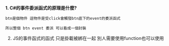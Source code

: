 **1. C#的事件委派函式的原理是什麼?**
    
    btn是個物件 這物件是受click會觸發btn底下的event的委派函式 
    
    所以整個 btn event 委派 可以看成一個封裝


2. JS的事件函式的函式  只是掛載被綁在一起  別人需要使用function也可以使用  

    
